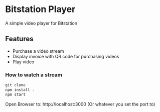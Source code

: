 # Bitstation Player

A simple video player for Bitstation

## Features
* Purchase a video stream
* Display invoice with QR code for purchasing videos
* Play video

### How to watch a stream
```js
git clone 
npm install .
npm start
```
Open Browser to: http://localhost:3000 (Or whatever you set the port to)

